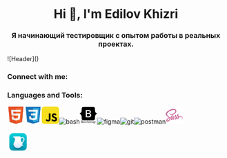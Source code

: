 <h1 align="center">Hi 👋, I'm Edilov Khizri</h1>
<h3 align="center">Я начинающий тестировщик с опытом работы в реальных проектах.</h3>
![Header]()
<h3 align="left">Connect with me:</h3>
<p align="left">
</p>

<h3 align="left">Languages and Tools:</h3>
<p align="left"><img src="https://github.com/EdilovWork/edilovwork/blob/main/assets/icon/html.svg" alt="html5" width="40" height="40"/><img src="https://github.com/EdilovWork/edilovwork/blob/main/assets/icon/css3.svg" alt="css3" width="40" height="40"/><img src="https://github.com/EdilovWork/edilovwork/blob/main/assets/icon/javascript.svg" alt="js" width="40" height="40"/><img src="https://www.vectorlogo.zone/logos/gnu_bash/gnu_bash-icon.svg" alt="bash" width="40" height="40"/><img src="https://raw.githubusercontent.com/devicons/devicon/master/icons/bootstrap/bootstrap-plain-wordmark.svg" alt="bootstrap" width="40" height="40"/><img src="https://www.vectorlogo.zone/logos/figma/figma-icon.svg" alt="figma" width="40" height="40"/><img src="https://www.vectorlogo.zone/logos/git-scm/git-scm-icon.svg" alt="git" width="40" height="40"/><img src="https://www.vectorlogo.zone/logos/getpostman/getpostman-icon.svg" alt="postman" width="40" height="40"/><img src="https://raw.githubusercontent.com/devicons/devicon/master/icons/sass/sass-original.svg" alt="sass" width="40" height="40"/></p><img src="https://github.com/EdilovWork/edilovwork/blob/main/assets/icon/charles_proxy_macos_bigsur_icon_190302%20(1).png" alt="sass" width="50" height="50"/></p>
